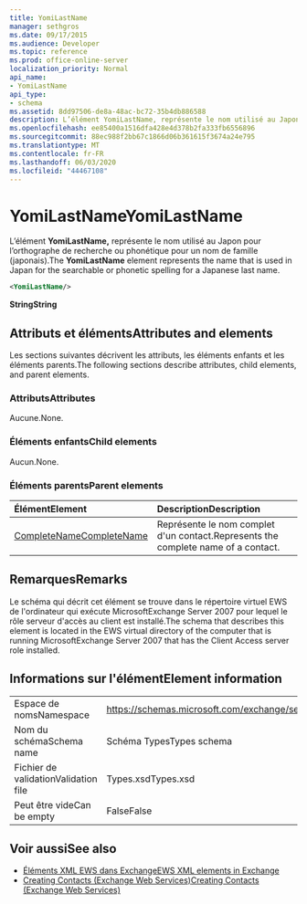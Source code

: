 ```yaml
---
title: YomiLastName
manager: sethgros
ms.date: 09/17/2015
ms.audience: Developer
ms.topic: reference
ms.prod: office-online-server
localization_priority: Normal
api_name:
- YomiLastName
api_type:
- schema
ms.assetid: 8dd97506-de8a-48ac-bc72-35b4db886588
description: L’élément YomiLastName, représente le nom utilisé au Japon pour l’orthographe de recherche ou phonétique pour un nom de famille (japonais).
ms.openlocfilehash: ee85400a1516dfa428e4d378b2fa333fb6556896
ms.sourcegitcommit: 88ec988f2bb67c1866d06b361615f3674a24e795
ms.translationtype: MT
ms.contentlocale: fr-FR
ms.lasthandoff: 06/03/2020
ms.locfileid: "44467108"
---
```

# <a name="yomilastname"></a><span data-ttu-id="aa886-103">YomiLastName</span><span class="sxs-lookup"><span data-stu-id="aa886-103">YomiLastName</span></span>

<span data-ttu-id="aa886-104">L’élément **YomiLastName,** représente le nom utilisé au Japon pour l’orthographe de recherche ou phonétique pour un nom de famille (japonais).</span><span class="sxs-lookup"><span data-stu-id="aa886-104">The **YomiLastName** element represents the name that is used in Japan for the searchable or phonetic spelling for a Japanese last name.</span></span> 
  
```xml
<YomiLastName/>
```

 <span data-ttu-id="aa886-105">**String**</span><span class="sxs-lookup"><span data-stu-id="aa886-105">**String**</span></span>
## <a name="attributes-and-elements"></a><span data-ttu-id="aa886-106">Attributs et éléments</span><span class="sxs-lookup"><span data-stu-id="aa886-106">Attributes and elements</span></span>

<span data-ttu-id="aa886-107">Les sections suivantes décrivent les attributs, les éléments enfants et les éléments parents.</span><span class="sxs-lookup"><span data-stu-id="aa886-107">The following sections describe attributes, child elements, and parent elements.</span></span>
  
### <a name="attributes"></a><span data-ttu-id="aa886-108">Attributs</span><span class="sxs-lookup"><span data-stu-id="aa886-108">Attributes</span></span>

<span data-ttu-id="aa886-109">Aucune.</span><span class="sxs-lookup"><span data-stu-id="aa886-109">None.</span></span>
  
### <a name="child-elements"></a><span data-ttu-id="aa886-110">Éléments enfants</span><span class="sxs-lookup"><span data-stu-id="aa886-110">Child elements</span></span>

<span data-ttu-id="aa886-111">Aucun.</span><span class="sxs-lookup"><span data-stu-id="aa886-111">None.</span></span>
  
### <a name="parent-elements"></a><span data-ttu-id="aa886-112">Éléments parents</span><span class="sxs-lookup"><span data-stu-id="aa886-112">Parent elements</span></span>

|<span data-ttu-id="aa886-113">**Élément**</span><span class="sxs-lookup"><span data-stu-id="aa886-113">**Element**</span></span>|<span data-ttu-id="aa886-114">**Description**</span><span class="sxs-lookup"><span data-stu-id="aa886-114">**Description**</span></span>|
|:-----|:-----|
|[<span data-ttu-id="aa886-115">CompleteName</span><span class="sxs-lookup"><span data-stu-id="aa886-115">CompleteName</span></span>](completename.md) <br/> |<span data-ttu-id="aa886-116">Représente le nom complet d'un contact.</span><span class="sxs-lookup"><span data-stu-id="aa886-116">Represents the complete name of a contact.</span></span>  <br/> |
   
## <a name="remarks"></a><span data-ttu-id="aa886-117">Remarques</span><span class="sxs-lookup"><span data-stu-id="aa886-117">Remarks</span></span>

<span data-ttu-id="aa886-118">Le schéma qui décrit cet élément se trouve dans le répertoire virtuel EWS de l'ordinateur qui exécute MicrosoftExchange Server 2007 pour lequel le rôle serveur d'accès au client est installé.</span><span class="sxs-lookup"><span data-stu-id="aa886-118">The schema that describes this element is located in the EWS virtual directory of the computer that is running MicrosoftExchange Server 2007 that has the Client Access server role installed.</span></span>
  
## <a name="element-information"></a><span data-ttu-id="aa886-119">Informations sur l'élément</span><span class="sxs-lookup"><span data-stu-id="aa886-119">Element information</span></span>

|||
|:-----|:-----|
|<span data-ttu-id="aa886-120">Espace de noms</span><span class="sxs-lookup"><span data-stu-id="aa886-120">Namespace</span></span>  <br/> |https://schemas.microsoft.com/exchange/services/2006/types  <br/> |
|<span data-ttu-id="aa886-121">Nom du schéma</span><span class="sxs-lookup"><span data-stu-id="aa886-121">Schema name</span></span>  <br/> |<span data-ttu-id="aa886-122">Schéma Types</span><span class="sxs-lookup"><span data-stu-id="aa886-122">Types schema</span></span>  <br/> |
|<span data-ttu-id="aa886-123">Fichier de validation</span><span class="sxs-lookup"><span data-stu-id="aa886-123">Validation file</span></span>  <br/> |<span data-ttu-id="aa886-124">Types.xsd</span><span class="sxs-lookup"><span data-stu-id="aa886-124">Types.xsd</span></span>  <br/> |
|<span data-ttu-id="aa886-125">Peut être vide</span><span class="sxs-lookup"><span data-stu-id="aa886-125">Can be empty</span></span>  <br/> |<span data-ttu-id="aa886-126">False</span><span class="sxs-lookup"><span data-stu-id="aa886-126">False</span></span>  <br/> |
   
## <a name="see-also"></a><span data-ttu-id="aa886-127">Voir aussi</span><span class="sxs-lookup"><span data-stu-id="aa886-127">See also</span></span>

- [<span data-ttu-id="aa886-128">Éléments XML EWS dans Exchange</span><span class="sxs-lookup"><span data-stu-id="aa886-128">EWS XML elements in Exchange</span></span>](ews-xml-elements-in-exchange.md)
- [<span data-ttu-id="aa886-129">Creating Contacts (Exchange Web Services)</span><span class="sxs-lookup"><span data-stu-id="aa886-129">Creating Contacts (Exchange Web Services)</span></span>](https://msdn.microsoft.com/library/4845917e-70d1-481c-bbd7-011ec6571789%28Office.15%29.aspx)


